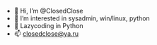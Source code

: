 - 👋 Hi, I’m @ClosedClose
- 👀 I’m interested in sysadmin, win/linux, python
- 🐍 Lazycoding in Python
- 📫 closedclose@ya.ru

<!---
ClosedClose/ClosedClose is a ✨ special ✨ repository because its `README.md` (this file) appears on your GitHub profile.
You can click the Preview link to take a look at your changes.
--->
